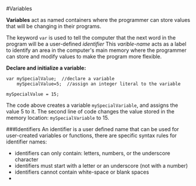 #Variables

**Variables** act as named containers where the programmer can store values that will be changing in their programs.

The keyword ```var``` is used to tell the computer that the next word in the program will be a user-defined *identifier*  This *varible-name* acts as a label to identify an area in the computer's main memory where the programmer can store and modify values to make the program more flexible. 

**Declare and initialize a variable:**

```
var mySpecialValue;  //declare a variable
    mySpecialValue=5;  //assign an integer literal to the variable
```

```mySpecialValue = 15;```

The code above creates a variable ```mySpecialVariable```, and assigns the value 5 to it. The second line of code changes the value stored in the memory location: ``mySpecialVariable``  to 15.  

###Identifiers 
An identifier is a user defined name that can be used for user-created variables or functions, there are specific syntax rules for identifier names:
- identifiers can only contain: letters, numbers, or the underscore character
- identifiers must start with a letter or an underscore (not with a number)
- identifiers cannot contain white-space or blank spaces
- 


